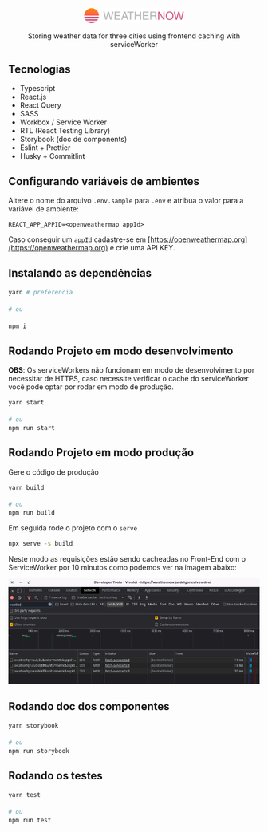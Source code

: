 <div align="center">
  <img src="./public/logo.svg" width="200" alt="WeatherNow" title="WeatherNow" />
  <p>Storing weather data for three cities using frontend caching with serviceWorker<p/>
</div>

## Tecnologias
- Typescript
- React.js
- React Query
- SASS
- Workbox / Service Worker
- RTL (React Testing Library)
- Storybook (doc de components)
- Eslint + Prettier
- Husky + Commitlint

## Configurando variáveis de ambientes
Altere o nome do arquivo `.env.sample` para `.env` e atribua o valor para a variável de ambiente:
```
REACT_APP_APPID=<openweathermap appId>
```
Caso conseguir um `appId` cadastre-se em [https://openweathermap.org](https://openweathermap.org) e crie uma API KEY.

## Instalando as dependências
```bash
yarn # preferência

# ou

npm i
```

## Rodando Projeto em modo desenvolvimento
**OBS**: Os serviceWorkers não funcionam em modo de desenvolvimento por necessitar de HTTPS, caso necessite verificar o cache do serviceWorker você pode optar por rodar em modo de produção.
```bash
yarn start

# ou
npm run start
```

## Rodando Projeto em modo produção
Gere o código de produção
```bash
yarn build

# ou
npm run build
```

Em seguida rode o projeto com o `serve`
```bash
npx serve -s build
```

Neste modo as requisições estão sendo cacheadas no Front-End com o ServiceWorker por 10 minutos como podemos ver na imagem abaixo:

<div aling="center">
  <img src="./screenshot.png" alt="Inspect do navegador aberto na aba network exibindo três requisições a um serviço de meteorologia sendo retornada do cache do navegador com serviceWorkers" title="Inspect do navegador aberto na aba network exibindo três requisições a um serviço de meteorologia sendo retornada do cache do navegador com serviceWorkers" />
</div>

## Rodando doc dos componentes
```bash
yarn storybook

# ou
npm run storybook
```

## Rodando os testes
```bash
yarn test

# ou
npm run test
```
